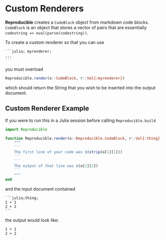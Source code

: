 # Custom Renderers

**Reproducible** creates a `CodeBlock` object from markdown code blocks.  `CodeBlock` is an 
object that stores a vector of pairs that are essentially `codestring => eval(parse(codestring))`.

To create a custom renderer so that you can use 

````
```julia; myrenderer;
...
```
````

you must overload

```julia
Reproducible.render(o::CodeBlock, r::Val{:myrenderer})
```

which should return the String that you wish to be inserted into the output document.

## Custom Renderer Example

If you were to run this in a Julia session before calling `Reproducible.build`

```julia
import Reproducible

function Reproducible.render(o::Reproducible.CodeBlock, r::Val{:thing}; kw...)
    """
    ```
    The first line of your code was $(strip(o[1][1]))
    ```
    ```
    The output of that line was $(o[1][2])
    ```
    """
end
```

and the input document contained

````
```julia;thing;
1 + 1
2 + 2
```
````

the output would look like:

```julia; thing;
1 + 1
2 + 2
```
